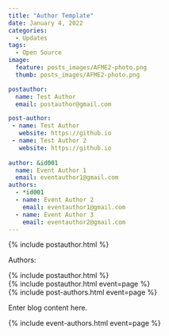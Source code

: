 ```yaml
---
title: "Author Template"
date: January 4, 2022
categories:
  - Updates
tags:
  - Open Source
image:
  feature: posts_images/AFME2-photo.png
  thumb: posts_images/AFME2-photo.png

postauthor:
  name: Test Author
  email: postauthor@gmail.com

post-author:
 - name: Test Author
   website: https://github.io
 - name: Test Author 2
   website: https://github.io
  
author: &id001
  name: Event Author 1
  email: eventauthor1@gmail.com
authors:
  - *id001
  - name: Event Author 2
    email: eventauthor1@gmail.com
  - name: Event Author 3
    email: eventauthor2@gmail.com
---
```

{% include postauthor.html %}

Authors:
<div>
  {% include postauthor.html %}
</div>


<div>
  {% include postauthor.html event=page %}
</div>



<div>
  {% include post-authors.html event=page %}
</div>

Enter blog content here.

<div>
  {% include event-authors.html event=page %}
</div>
